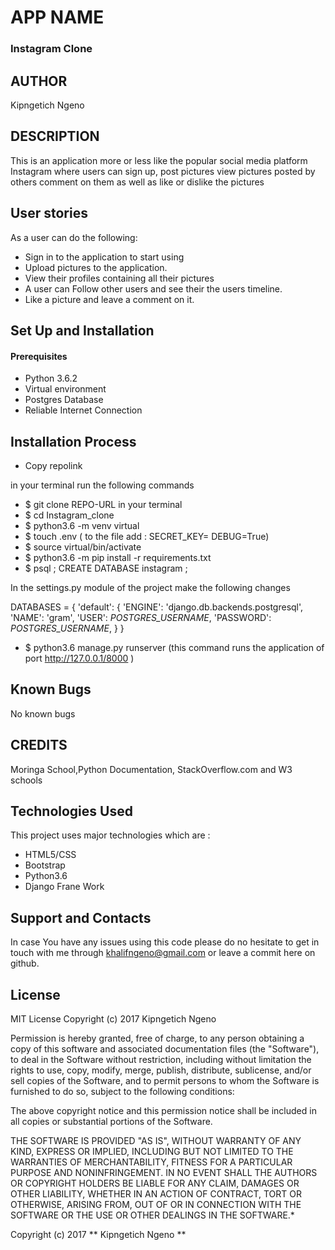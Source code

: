 # APP NAME

### Instagram Clone

## AUTHOR

Kipngetich Ngeno

## DESCRIPTION

This is an application more or less like the popular social media platform Instagram where users can sign up, post pictures
view pictures posted by others comment on them as well as like or dislike the pictures


## User stories
As a user can do the following:
* Sign in to the application to start using
* Upload pictures to the application.
* View their profiles containing all their pictures
* A user can Follow other users and see their the users  timeline.
* Like a picture and leave a comment on it.

## Set Up and Installation

#### Prerequisites

* Python 3.6.2
* Virtual environment
* Postgres Database
* Reliable Internet Connection

## Installation Process

* Copy repolink

in your terminal run the following commands

* $ git clone REPO-URL in your terminal
* $ cd Instagram_clone
* $ python3.6 -m venv virtual
* $ touch .env ( to the file add :
        SECRET_KEY=<your secret key>
        DEBUG=True)
* $ source virtual/bin/activate
* $ python3.6 -m pip install -r requirements.txt
* $ psql ; CREATE DATABASE instagram ;

In the settings.py module of the project make the following changes

DATABASES = {
    'default': {
        'ENGINE': 'django.db.backends.postgresql',
        'NAME': 'gram',
        'USER': *POSTGRES_USERNAME*,
        'PASSWORD': *POSTGRES_USERNAME*,
    }
}

* $ python3.6 manage.py runserver (this command runs the application of port http://127.0.0.1/8000 )
 
## Known Bugs

No known bugs

## CREDITS

Moringa School,Python Documentation, StackOverflow.com and W3 schools

## Technologies Used

This project uses major technologies which are :

* HTML5/CSS
* Bootstrap
* Python3.6
* Django Frane Work

## Support and Contacts

In case You have any issues using this code please do no hesitate to get in touch with me through khalifngeno@gmail.com or leave a commit here on github.

## License

MIT License
Copyright (c) 2017 Kipngetich Ngeno

Permission is hereby granted, free of charge, to any person obtaining a copy of this software and associated documentation files (the "Software"), to deal in the Software without restriction, including without limitation the rights to use, copy, modify, merge, publish, distribute, sublicense, and/or sell copies of the Software, and to permit persons to whom the Software is furnished to do so, subject to the following conditions:

The above copyright notice and this permission notice shall be included in all copies or substantial portions of the Software.

THE SOFTWARE IS PROVIDED "AS IS", WITHOUT WARRANTY OF ANY KIND, EXPRESS OR IMPLIED, INCLUDING BUT NOT LIMITED TO THE WARRANTIES OF MERCHANTABILITY, FITNESS FOR A PARTICULAR PURPOSE AND NONINFRINGEMENT. IN NO EVENT SHALL THE AUTHORS OR COPYRIGHT HOLDERS BE LIABLE FOR ANY CLAIM, DAMAGES OR OTHER LIABILITY, WHETHER IN AN ACTION OF CONTRACT, TORT OR OTHERWISE, ARISING FROM, OUT OF OR IN CONNECTION WITH THE SOFTWARE OR THE USE OR OTHER DEALINGS IN THE SOFTWARE.*

Copyright (c) 2017 ** Kipngetich Ngeno **